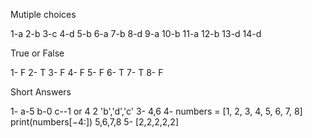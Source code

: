 Mutiple choices

1-a
2-b
3-c
4-d
5-b
6-a
7-b
8-d
9-a
10-b
11-a
12-b
13-d
14-d

True or False

1- F
2- T
3- F
4-  F
5- F
6- T
7- T
8- F

Short Answers

1- a-5
b-0
c--1 or 4
2 'b','d','c'
3- 4,6
4-
numbers = [1, 2, 3, 4, 5, 6, 7, 8]
print(numbers[−4:])
5,6,7,8
5- [2,2,2,2,2]


